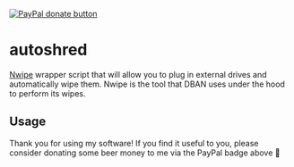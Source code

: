 <!-- BADGES/ -->
<span class="badge-paypal"><a href="https://paypal.me/pgporada" title="Donate to my project using Paypal"><img src="https://img.shields.io/badge/paypal-donate-yellow.svg" alt="PayPal donate button" /></a></span>
<!-- /BADGES -->

# autoshred
[Nwipe](http://sourceforge.net/projects/nwipe/) wrapper script that will allow you to plug in external drives and automatically wipe them. Nwipe is the tool that DBAN uses under the hood to perform its wipes.

## Usage


Thank you for using my software! If you find it useful to you, please consider donating some beer money to me via the PayPal badge above :beers:
